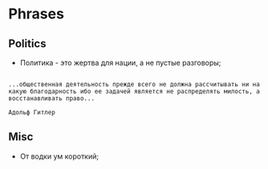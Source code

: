 # Phrases

## Politics

- Политика - это жертва для нации, а не пустые разговоры;

```text

...общественная деятельность прежде всего не должна рассчитывать ни на какую благодарность ибо ее задачей является не распределять милость, а восстанавливать право...

Адольф Гитлер

```

## Misc

- От водки ум короткий;
